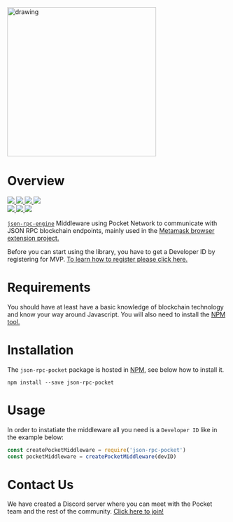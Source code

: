 <div align="left">
  <a href="https://www.pokt.network">
    <img src="https://pokt.network/wp-content/uploads/2018/12/Logo-488x228-px.png" alt="drawing" width="340"/>
  </a>
</div>
<h1 align="left">Overview</h1>
  <div align="left">
    <a  href="https://github.com/pokt-network/json-rpc-pocket/releases">
      <img src="https://img.shields.io/github/release-pre/pokt-network/eth-rpc-pocket.svg"/>
    </a>
    <a href="https://circleci.com/gh/pokt-network/json-rpc-pocket/tree/master">
      <img src="https://circleci.com/gh/pokt-network/json-rpc-pocket/tree/master.svg?style=svg"/>
    </a>
    <a  href="https://github.com/pokt-network/json-rpc-pocket/pulse">
      <img src="https://img.shields.io/github/contributors/pokt-network/eth-rpc-pocket.svg"/>
    </a>
    <a href="https://opensource.org/licenses/MIT">
      <img src="https://img.shields.io/badge/License-MIT-blue.svg"/>
    </a>
    <br >
    <a href="https://github.com/pokt-network/json-rpc-pocket/pulse">
      <img src="https://img.shields.io/github/last-commit/pokt-network/eth-rpc-pocket.svg"/>
    </a>
    <a href="https://github.com/pokt-network/json-rpc-pocket/pulls">
      <img src="https://img.shields.io/github/issues-pr/pokt-network/eth-rpc-pocket.svg"/>
    </a>
    <a href="https://github.com/pokt-network/json-rpc-pocket/issues">
      <img src="https://img.shields.io/github/issues-closed/pokt-network/eth-rpc-pocket.svg"/>
    </a>
</div>

[`json-rpc-engine`](https://github.com/MetaMask/json-rpc-engine) Middleware using Pocket Network to communicate with JSON RPC blockchain endpoints, mainly used in the [Metamask browser extension project.](https://github.com/MetaMask/metamask-extension) 

Before you can start using the library, you have to get a Developer ID by registering for MVP. [To learn how to register please click here.](https://pocket-network.readme.io/docs/how-to-participate#section-for-developers)

<h1 align="left">Requirements</h1>

You should have at least have a basic knowledge of blockchain technology and know your way around Javascript. You will also need to install the [NPM tool.](https://www.npmjs.com/get-npm)

<h1 align="left">Installation</h1>

The `json-rpc-pocket` package is hosted in [NPM](https://npmjs.com), see below how to install it.

`npm install --save json-rpc-pocket`

<h1 align="left">Usage</h1>

In order to instatiate the middleware all you need is a `Developer ID` like in the example below:

```javascript
const createPocketMiddleware = require('json-rpc-pocket')
const pocketMiddleware = createPocketMiddleware(devID)
```

<h1 align="left">Contact Us</h1>

We have created a Discord server where you can meet with the Pocket team and the rest of the community. [Click here to join!](https://discord.gg/sarhfXP)